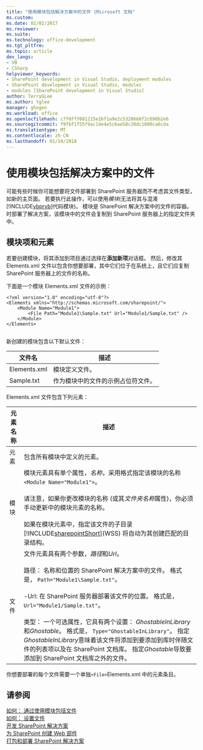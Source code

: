 ```yaml
---
title: "使用模块包括解决方案中的文件 |Microsoft 文档"
ms.custom: 
ms.date: 02/02/2017
ms.reviewer: 
ms.suite: 
ms.technology: office-development
ms.tgt_pltfrm: 
ms.topic: article
dev_langs:
- VB
- CSharp
helpviewer_keywords:
- SharePoint development in Visual Studio, deployment modules
- SharePoint development in Visual Studio, modules
- modules [SharePoint development in Visual Studio]
author: TerryGLee
ms.author: tglee
manager: ghogen
ms.workload: office
ms.openlocfilehash: c7f0fff081215e1bf1a9e2c5320668f2c698b2e6
ms.sourcegitcommit: f9fbf1f55f9ac14e4e5c6ae58c30dc1800ca6cda
ms.translationtype: MT
ms.contentlocale: zh-CN
ms.lasthandoff: 01/10/2018
---
```

# <a name="using-modules-to-include-files-in-the-solution"></a>使用模块包括解决方案中的文件
  可能有些时候你可能想要将文件部署到 SharePoint 服务器而不考虑其文件类型，如新的主页面。 若要执行此操作，可以使用*模块*(无法将其与混淆[!INCLUDE[vbprvb](../sharepoint/includes/vbprvb-md.md)]代码模块)。 模块是 SharePoint 解决方案中的文件的容器。 时部署了解决方案，该模块中的文件会复制到 SharePoint 服务器上的指定文件夹中。  
  
## <a name="module-items-and-elements"></a>模块项和元素  
 若要创建模块，将其添加到项目通过选择在**添加新项**对话框。 然后，修改其 Elements.xml 文件以包含你想要部署，其中它们位于在系统上，且它们应复制 SharePoint 服务器上的文件的名称。  
  
 下面是一个模块 Elements.xml 文件的示例：  
  
```  
<?xml version="1.0" encoding="utf-8"?>  
<Elements xmlns="http://schemas.microsoft.com/sharepoint/">  
    <Module Name="Module1">  
        <File Path="Module1\Sample.txt" Url="Module1/Sample.txt" />  
    </Module>  
</Elements>  
  
```  
  
 新创建的模块包含以下默认文件：  
  
|文件名|描述|  
|---------------|-----------------|  
|Elements.xml|模块定义文件。|  
|Sample.txt|作为模块中的文件的示例占位符文件。|  
  
 Elements.xml 文件包含下列元素：  
  
|元素名称|描述|  
|------------------|-----------------|  
|元素|包含所有模块中定义的元素。|  
|模块|模块元素具有单个属性，*名称*，采用格式指定该模块的名称`<Module Name="Module1">`。<br /><br /> 请注意，如果你更改模块的名称 (或其*文件夹名称*属性)，你必须手动更新中的模块元素的名称。<br /><br /> 如果在模块元素中，指定该文件的子目录[!INCLUDE[sharepointShort](../sharepoint/includes/sharepointshort-md.md)](WSS) 将自动为其创建匹配的目录结构。|  
|文件|文件元素具有两个参数，*路径*和*Url*。<br /><br /> 路径： 名称和位置的 SharePoint 解决方案中的文件。 格式是， `Path="Module1\Sample.txt"`。<br /><br /> -Url: 在 SharePoint 服务器部署该文件的位置。 格式是， `Url="Module1/Sample.txt"`。<br /><br /> 类型： 一个可选属性，它具有两个设置： *GhostableInLibrary*和*Ghostable*。 格式是， `Type="GhostableInLibrary"`。 指定*GhostableInLibrary*意味着该文件将添加到要添加到库时伴随文件的列表项以及在 SharePoint 文档库。 指定*Ghostable*导致要添加到 SharePoint 文档库之外的文件。|  
  
 你想要部署的每个文件需要一个单独`<File>`Elements.xml 中的元素条目。  
  
## <a name="see-also"></a>请参阅  
 [如何： 通过使用模块包括文件](../sharepoint/how-to-include-files-by-using-a-module.md)   
 [如何： 设置文件](http://go.microsoft.com/fwlink/?LinkID=144271)   
 [开发 SharePoint 解决方案](../sharepoint/developing-sharepoint-solutions.md)   
 [为 SharePoint 创建 Web 部件](../sharepoint/creating-web-parts-for-sharepoint.md)   
 [打包和部署 SharePoint 解决方案](../sharepoint/packaging-and-deploying-sharepoint-solutions.md)  
  
  